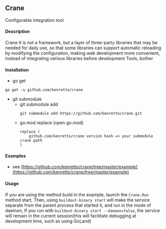 ## Crane
Configurable integration tool


#### Description
Crane It is not a framework, but a layer of three-party libraries that may be needed for daily use, so that some libraries can support automatic reloading by modifying the configuration, making web development more convenient, instead of integrating various libraries before development Tools, bother

#### Installation
* go get
```
go get -u github.com/kenretto/crane
```

* git submodule
  * git submodule add
    ```
    git submodule add https://github.com/kenretto/crane.git 
    ```
  * go.mod replace (open go.mod)
    ```
    replace (
    	github.com/kenretto/crane version hash => your submodule crane path
    )
    ```
    
#### Examples
* see [https://github.com/kenretto/crane/tree/master/example](https://github.com/kenretto/crane/tree/master/example)

#### Usage
If you are using the method build in the example, launch the `Crane.Run` method start, 
Then, using `buildout-binary start` will make the service separate from the parent process that started it, and run in the mode of daemon,
If you run with `buildout-binary start --daemon=false`, the service will remain in the current session(this will facilitate debugging at development time, such as using GoLand)